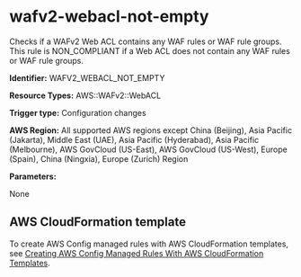 # wafv2\-webacl\-not\-empty<a name="wafv2-webacl-not-empty"></a>

Checks if a WAFv2 Web ACL contains any WAF rules or WAF rule groups\. This rule is NON\_COMPLIANT if a Web ACL does not contain any WAF rules or WAF rule groups\. 

**Identifier:** WAFV2\_WEBACL\_NOT\_EMPTY

**Resource Types:** AWS::WAFv2::WebACL

**Trigger type:** Configuration changes

**AWS Region:** All supported AWS regions except China \(Beijing\), Asia Pacific \(Jakarta\), Middle East \(UAE\), Asia Pacific \(Hyderabad\), Asia Pacific \(Melbourne\), AWS GovCloud \(US\-East\), AWS GovCloud \(US\-West\), Europe \(Spain\), China \(Ningxia\), Europe \(Zurich\) Region

**Parameters:**

None  

## AWS CloudFormation template<a name="w2aac12c33c15b9d619c17"></a>

To create AWS Config managed rules with AWS CloudFormation templates, see [Creating AWS Config Managed Rules With AWS CloudFormation Templates](aws-config-managed-rules-cloudformation-templates.md)\.